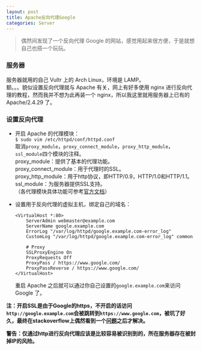 ```yaml
---
layout: post
title: Apache反向代理Google
categories: Server
---
```


> 偶然间发现了一个反向代理 Google 的网站，感觉用起来很方便，于是就想自己也搭一个玩玩。  

<!-- more -->

### 服务器
服务器就用的自己 Vultr 上的 Arch Linux，环境是 LAMP。  
额。。。貌似设置反向代理就与 Apache 有关，网上有好多使用 nginx 进行反向代理的教程，然而我并不想为此再装一个 nginx，所以我这里就用服务器上已有的 Apache/2.4.29 了。  

### 设置反向代理
* 开启 Apache 的代理模块：  
  `$ sudo vim /etc/httpd/conf/httpd.conf`  
  取消`proxy_module`，`proxy_connect_module`，`proxy_http_module`，`ssl_module`四个模块的注释。  
  proxy_module：提供了基本的代理功能。  
  proxy_connect_module：用于代理时的SSL。  
  proxy_http_module：用于http协议，即HTTP/0.9，HTTP/1.0和HTTP/1.1。  
  ssl_module：为服务器提供SSL支持。  
  （各代理模块具体功能可参考[官方文档](https://httpd.apache.org/docs/2.4/mod/mod_proxy.html)）  

* 设置用于反向代理的虚拟主机，绑定自己的域名：  
  ```
  <VirtualHost *:80>
      ServerAdmin webmaster@example.com
      ServerName google.example.com
      ErrorLog "/var/log/httpd/google.example.com-error_log"
      CustomLog "/var/log/httpd/google.example.com-error_log" common

      # Proxy
      SSLProxyEngine On
      ProxyRequests Off
      ProxyPass / https://www.google.com/
      ProxyPassReverse / https://www.google.com/
  </VirtualHost>
  ```
  重启 Apache 之后就可以通过你自己设置的`google.example.com`来访问 Google 了。  
  
**注：开启SSL是由于Google的https，不开启的话访问`http://google.example.com`会被跳转到`https://www.google.com`，被坑了好久，最终在stackoverflow上偶然看到一个[问题](https://stackoverflow.com/questions/16130303/how-to-proxy-http-to-https-using-apache-httpd-v2-2)之后才解决。** 

**警告：仅通过http进行反向代理应该是比较容易被识别到的，所在服务器存在被封掉IP的风险。**  
